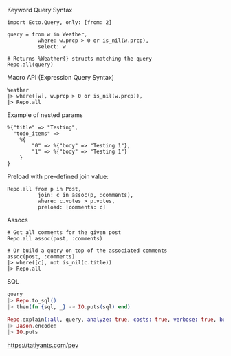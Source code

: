 Keyword Query Syntax

    import Ecto.Query, only: [from: 2]

    query = from w in Weather,
              where: w.prcp > 0 or is_nil(w.prcp),
              select: w

    # Returns %Weather{} structs matching the query
    Repo.all(query)

Macro API (Expression Query Syntax)

    Weather
    |> where([w], w.prcp > 0 or is_nil(w.prcp)),
    |> Repo.all

Example of nested params

    %{"title" => "Testing",
      "todo_items" =>
        %{
            "0" => %{"body" => "Testing 1"},
            "1" => %{"body" => "Testing 1"}
        }
    }

Preload with pre-defined join value:

    Repo.all from p in Post,
              join: c in assoc(p, :comments),
              where: c.votes > p.votes,
              preload: [comments: c]

Assocs

    # Get all comments for the given post
    Repo.all assoc(post, :comments)

    # Or build a query on top of the associated comments
    assoc(post, :comments)
    |> where([c], not is_nil(c.title))
    |> Repo.all

SQL

```elixir
query
|> Repo.to_sql()
|> then(fn {sql, _} -> IO.puts(sql) end)

Repo.explain(:all, query, analyze: true, costs: true, verbose: true, buffers: true, format: :map)
|> Jason.encode!
|> IO.puts
```

https://tatiyants.com/pev